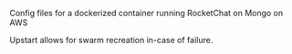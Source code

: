 Config files for a dockerized container running RocketChat on Mongo on AWS

Upstart allows for swarm recreation in-case of failure.
